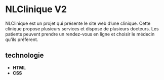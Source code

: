 # NLClinique V2



 NLClinique est un projet qui présente le site web d’une clinique. Cette clinique propose plusieurs services et dispose de plusieurs docteurs. Les patients peuvent prendre un rendez-vous en ligne et choisir le médecin qu’ils préfèrent.


## technologie
 - **HTML**
 - **CSS**